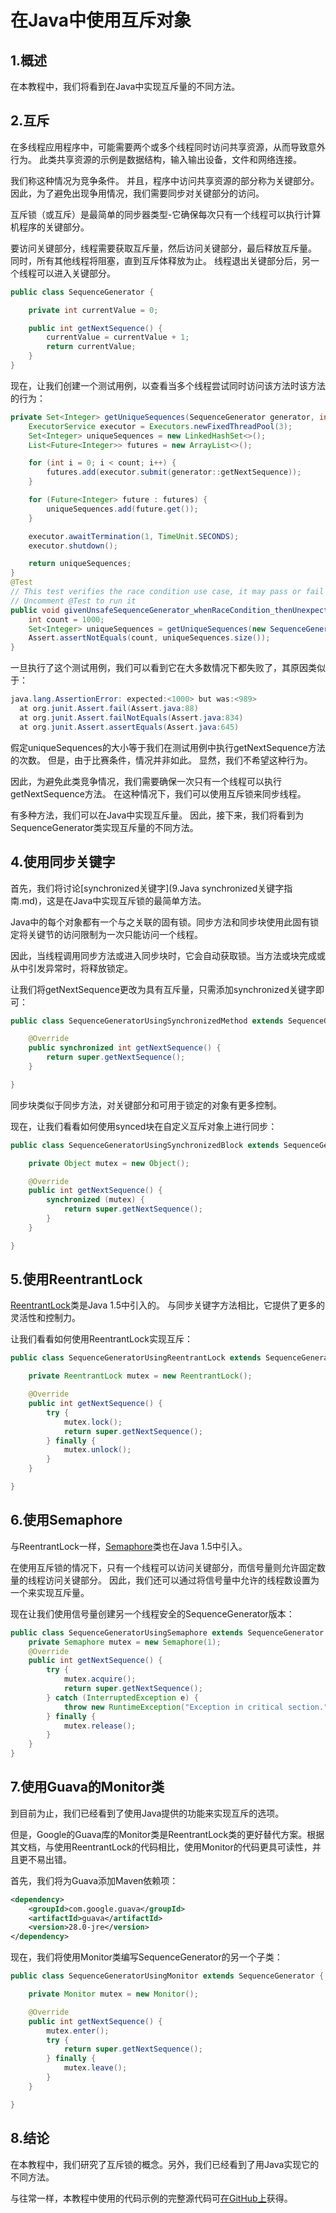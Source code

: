 # 在Java中使用互斥对象

## 1.概述
在本教程中，我们将看到在Java中实现互斥量的不同方法。

## 2.互斥
在多线程应用程序中，可能需要两个或多个线程同时访问共享资源，从而导致意外行为。 此类共享资源的示例是数据结构，输入输出设备，文件和网络连接。


我们称这种情况为竞争条件。 并且，程序中访问共享资源的部分称为关键部分。 因此，为了避免出现争用情况，我们需要同步对关键部分的访问。

互斥锁（或互斥）是最简单的同步器类型-它确保每次只有一个线程可以执行计算机程序的关键部分。

要访问关键部分，线程需要获取互斥量，然后访问关键部分，最后释放互斥量。 同时，所有其他线程将阻塞，直到互斥体释放为止。 线程退出关键部分后，另一个线程可以进入关键部分。

```java
public class SequenceGenerator {

    private int currentValue = 0;

    public int getNextSequence() {
        currentValue = currentValue + 1;
        return currentValue;
    }
}
```

现在，让我们创建一个测试用例，以查看当多个线程尝试同时访问该方法时该方法的行为：

```java
private Set<Integer> getUniqueSequences(SequenceGenerator generator, int count) throws Exception {
    ExecutorService executor = Executors.newFixedThreadPool(3);
    Set<Integer> uniqueSequences = new LinkedHashSet<>();
    List<Future<Integer>> futures = new ArrayList<>();

    for (int i = 0; i < count; i++) {
        futures.add(executor.submit(generator::getNextSequence));
    }

    for (Future<Integer> future : futures) {
        uniqueSequences.add(future.get());
    }

    executor.awaitTermination(1, TimeUnit.SECONDS);
    executor.shutdown();

    return uniqueSequences;
}
@Test
// This test verifies the race condition use case, it may pass or fail based on execution environment
// Uncomment @Test to run it
public void givenUnsafeSequenceGenerator_whenRaceCondition_thenUnexpectedBehavior() throws Exception {
    int count = 1000;
    Set<Integer> uniqueSequences = getUniqueSequences(new SequenceGenerator(), count);
    Assert.assertNotEquals(count, uniqueSequences.size());
}
```

一旦执行了这个测试用例，我们可以看到它在大多数情况下都失败了，其原因类似于：

```java
java.lang.AssertionError: expected:<1000> but was:<989>
  at org.junit.Assert.fail(Assert.java:88)
  at org.junit.Assert.failNotEquals(Assert.java:834)
  at org.junit.Assert.assertEquals(Assert.java:645)
```

假定uniqueSequences的大小等于我们在测试用例中执行getNextSequence方法的次数。 但是，由于比赛条件，情况并非如此。 显然，我们不希望这种行为。

因此，为避免此类竞争情况，我们需要确保一次只有一个线程可以执行getNextSequence方法。 在这种情况下，我们可以使用互斥锁来同步线程。

有多种方法，我们可以在Java中实现互斥量。 因此，接下来，我们将看到为SequenceGenerator类实现互斥量的不同方法。

## 4.使用同步关键字
首先，我们将讨论[synchronized关键字](9.Java synchronized关键字指南.md)，这是在Java中实现互斥锁的最简单方法。


Java中的每个对象都有一个与之关联的固有锁。同步方法和同步块使用此固有锁定将关键节的访问限制为一次只能访问一个线程。

因此，当线程调用同步方法或进入同步块时，它会自动获取锁。当方法或块完成或从中引发异常时，将释放锁定。

让我们将getNextSequence更改为具有互斥量，只需添加synchronized关键字即可：

```java
public class SequenceGeneratorUsingSynchronizedMethod extends SequenceGenerator {

    @Override
    public synchronized int getNextSequence() {
        return super.getNextSequence();
    }

}
```

同步块类似于同步方法，对关键部分和可用于锁定的对象有更多控制。

现在，让我们看看如何使用synced块在自定义互斥对象上进行同步：

```java
public class SequenceGeneratorUsingSynchronizedBlock extends SequenceGenerator {

    private Object mutex = new Object();

    @Override
    public int getNextSequence() {
        synchronized (mutex) {
            return super.getNextSequence();
        }
    }

}
```

## 5.使用ReentrantLock
[ReentrantLock](7.java.util.concurrent.Locks指南.md)类是Java 1.5中引入的。 与同步关键字方法相比，它提供了更多的灵活性和控制力。

让我们看看如何使用ReentrantLock实现互斥：

```java
public class SequenceGeneratorUsingReentrantLock extends SequenceGenerator {

    private ReentrantLock mutex = new ReentrantLock();

    @Override
    public int getNextSequence() {
        try {
            mutex.lock();
            return super.getNextSequence();
        } finally {
            mutex.unlock();
        }
    }

}
```

## 6.使用Semaphore
与ReentrantLock一样，[Semaphore](4.Java中的Semaphores.md)类也在Java 1.5中引入。

在使用互斥锁的情况下，只有一个线程可以访问关键部分，而信号量则允许固定数量的线程访问关键部分。 因此，我们还可以通过将信号量中允许的线程数设置为一个来实现互斥量。

现在让我们使用信号量创建另一个线程安全的SequenceGenerator版本：

```java
public class SequenceGeneratorUsingSemaphore extends SequenceGenerator {
    private Semaphore mutex = new Semaphore(1);
    @Override
    public int getNextSequence() {
        try {
            mutex.acquire();
            return super.getNextSequence();
        } catch (InterruptedException e) {
            throw new RuntimeException("Exception in critical section.", e);
        } finally {
            mutex.release();
        }
    }
}
```

## 7.使用Guava的Monitor类
到目前为止，我们已经看到了使用Java提供的功能来实现互斥的选项。


但是，Google的Guava库的Monitor类是ReentrantLock类的更好替代方案。根据其文档，与使用ReentrantLock的代码相比，使用Monitor的代码更具可读性，并且更不易出错。

首先，我们将为Guava添加Maven依赖项：

```xml
<dependency>
    <groupId>com.google.guava</groupId>
    <artifactId>guava</artifactId>
    <version>28.0-jre</version>
</dependency>
```

现在，我们将使用Monitor类编写SequenceGenerator的另一个子类：

```java
public class SequenceGeneratorUsingMonitor extends SequenceGenerator {

    private Monitor mutex = new Monitor();

    @Override
    public int getNextSequence() {
        mutex.enter();
        try {
            return super.getNextSequence();
        } finally {
            mutex.leave();
        }
    }

}
```

## 8.结论
在本教程中，我们研究了互斥锁的概念。另外，我们已经看到了用Java实现它的不同方法。

与往常一样，本教程中使用的代码示例的完整源代码可[在GitHub上](https://github.com/tomlxq/tutorials/tree/master/spring-concurrent-modules/core-java-concurrency-advanced-2)获得。